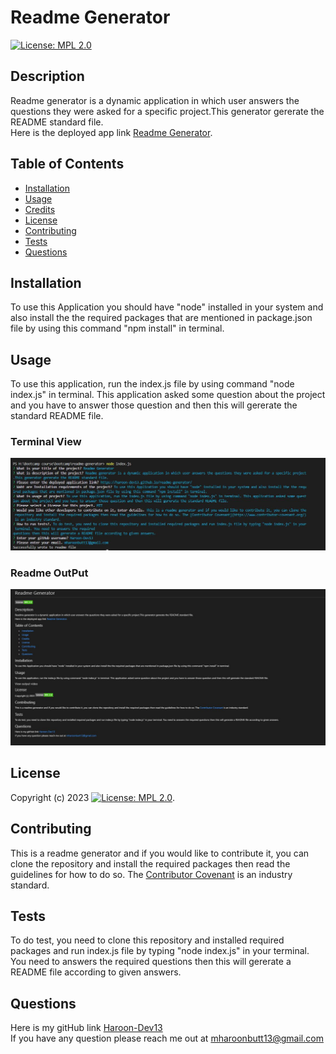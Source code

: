 # Readme Generator   
[![License: MPL 2.0](https://img.shields.io/badge/License-MPL%202.0-brightgreen.svg)](https://opensource.org/licenses/MPL-2.0)
## Description
Readme generator is a dynamic application in which user answers the questions they were asked for a specific project.This generator gererate the README standard file.  
Here is the deployed app link [Readme Generator](https://haroon-dev13.github.io/readme-generator/).
## Table of Contents
* [Installation](#installation)
* [Usage](#usage)
* [Credits](#credits)
* [License](#license)
* [Contributing](#contributing)
* [Tests](#tests)
* [Questions](#questions)

## Installation
To use this Application you should have "node" installed in your system and also install the the required packages that are mentioned in package.json file by using this command "npm install" in terminal.

## Usage
To use this application, run the index.js file by using command "node index.js" in terminal. This application asked some question about the project and you have to answer those question and then this will gererate the standard README file.

### Terminal View

![Terminal View](assets/images/readme-terminal.JPG)

### Readme OutPut

![Terminal View](assets/images/readme-output.JPG)


## License
Copyright (c) 2023 [![License: MPL 2.0](https://img.shields.io/badge/License-MPL%202.0-brightgreen.svg)](https://opensource.org/licenses/MPL-2.0).


## Contributing
This is a readme generator and if you would like to contribute it, you can clone the repository and install the required packages then read the guidelines for how to do so. The [Contributor Covenant](https://www.contributor-covenant.org/) is an industry standard.

## Tests
To do test, you need to clone this repository and installed required packages and run index.js file by typing "node index.js" in your terminal. You need to answers the required questions then this will gererate a README file according to given answers.

## Questions
Here is my gitHub link [Haroon-Dev13](https://github.com/Haroon-Dev13)   
If you have any question please reach me out at mharoonbutt13@gmail.com